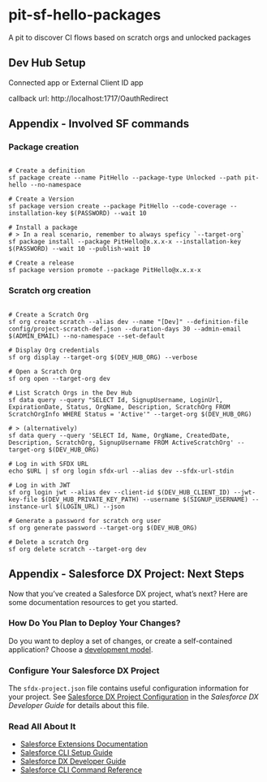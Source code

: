 # pit-sf-hello-packages

A pit to discover CI flows based on scratch orgs and unlocked packages

## Dev Hub Setup

Connected app or External Client ID app

callback url: http://localhost:1717/OauthRedirect

## Appendix - Involved SF commands

### Package creation

```shell

# Create a definition
sf package create --name PitHello --package-type Unlocked --path pit-hello --no-namespace

# Create a Version
sf package version create --package PitHello --code-coverage --installation-key $(PASSWORD) --wait 10

# Install a package
# > In a real scenario, remember to always speficy `--target-org`
sf package install --package PitHello@x.x.x-x --installation-key $(PASSWORD) --wait 10 --publish-wait 10

# Create a release
sf package version promote --package PitHello@x.x.x-x

```

### Scratch org creation

```shell

# Create a Scratch Org
sf org create scratch --alias dev --name "[Dev]" --definition-file config/project-scratch-def.json --duration-days 30 --admin-email $(ADMIN_EMAIL) --no-namespace --set-default

# Display Org credentials
sf org display --target-org $(DEV_HUB_ORG) --verbose

# Open a Scratch Org
sf org open --target-org dev

# List Scratch Orgs in the Dev Hub
sf data query --query "SELECT Id, SignupUsername, LoginUrl, ExpirationDate, Status, OrgName, Description, ScratchOrg FROM ScratchOrgInfo WHERE Status = 'Active'" --target-org $(DEV_HUB_ORG)

# > (alternatively)
sf data query --query 'SELECT Id, Name, OrgName, CreatedDate, Description, ScratchOrg, SignupUsername FROM ActiveScratchOrg' --target-org $(DEV_HUB_ORG)

# Log in with SFDX URL
echo $URL | sf org login sfdx-url --alias dev --sfdx-url-stdin

# Log in with JWT
sf org login jwt --alias dev --client-id $(DEV_HUB_CLIENT_ID) --jwt-key-file $(DEV_HUB_PRIVATE_KEY_PATH) --username $(SIGNUP_USERNAME) --instance-url $(LOGIN_URL) --json

# Generate a password for scratch org user
sf org generate password --target-org $(DEV_HUB_ORG)

# Delete a scratch Org
sf org delete scratch --target-org dev

```

## Appendix - Salesforce DX Project: Next Steps

Now that you’ve created a Salesforce DX project, what’s next? Here are some documentation resources to get you started.

### How Do You Plan to Deploy Your Changes?

Do you want to deploy a set of changes, or create a self-contained application? Choose a [development model](https://developer.salesforce.com/tools/vscode/en/user-guide/development-models).

### Configure Your Salesforce DX Project

The `sfdx-project.json` file contains useful configuration information for your project. See [Salesforce DX Project Configuration](https://developer.salesforce.com/docs/atlas.en-us.sfdx_dev.meta/sfdx_dev/sfdx_dev_ws_config.htm) in the _Salesforce DX Developer Guide_ for details about this file.

### Read All About It

- [Salesforce Extensions Documentation](https://developer.salesforce.com/tools/vscode/)
- [Salesforce CLI Setup Guide](https://developer.salesforce.com/docs/atlas.en-us.sfdx_setup.meta/sfdx_setup/sfdx_setup_intro.htm)
- [Salesforce DX Developer Guide](https://developer.salesforce.com/docs/atlas.en-us.sfdx_dev.meta/sfdx_dev/sfdx_dev_intro.htm)
- [Salesforce CLI Command Reference](https://developer.salesforce.com/docs/atlas.en-us.sfdx_cli_reference.meta/sfdx_cli_reference/cli_reference.htm)
